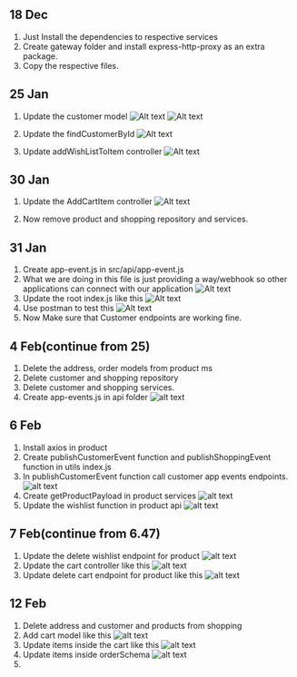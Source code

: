 ## 18 Dec

1. Just Install the dependencies to respective services
2. Create gateway folder and install express-http-proxy as an extra package.
3. Copy the respective files.

## 25 Jan

1. Update the customer model
   ![Alt text](image.png)
   ![Alt text](image-1.png)

2. Update the findCustomerById
   ![Alt text](image-2.png)

3. Update addWishListToItem controller
   ![Alt text](image-3.png)

## 30 Jan

1. Update the AddCartItem controller
   ![Alt text](image-4.png)

2. Now remove product and shopping repository and services.

## 31 Jan

1. Create app-event.js in src/api/app-event.js
2. What we are doing in this file is just providing a way/webhook so other applications can connect with our application
   ![Alt text](image-5.png)
3. Update the root index.js like this
   ![Alt text](image-6.png)
4. Use postman to test this
   ![Alt text](image-7.png)
5. Now Make sure that Customer endpoints are working fine.

## 4 Feb(continue from 25)

1. Delete the address, order models from product ms
2. Delete customer and shopping repository
3. Delete customer and shopping services.
4. Create app-events.js in api folder
   ![alt text](image-8.png)

## 6 Feb

1. Install axios in product
2. Create publishCustomerEvent function and publishShoppingEvent function in utils index.js
3. In publishCustomerEvent function call customer app events endpoints.
   ![alt text](image-9.png)
4. Create getProductPayload in product services
   ![alt text](image-10.png)
5. Update the wishlist function in product api
   ![alt text](image-11.png)

## 7 Feb(continue from 6.47)

1. Update the delete wishlist endpoint for product
   ![alt text](image-12.png)
2. Update the cart controller like this
   ![alt text](image-13.png)
3. Update delete cart endpoint for product like this
   ![alt text](image-14.png)

## 12 Feb

1. Delete address and customer and products from shopping
2. Add cart model like this
   ![alt text](image-15.png)
3. Update items inside the cart like this
   ![alt text](image-16.png)
4. Update items inside orderSchema
   ![alt text](image-17.png)
5.
